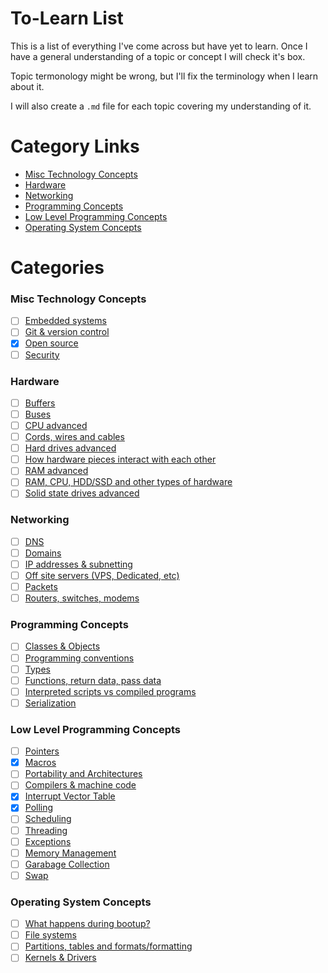 # To-Learn List

This is a list of everything I've come across but have
yet to learn. Once I have a general understanding of
a topic or concept I will check it's box.

Topic termonology might be wrong, but I'll fix the terminology when I learn about it.

I will also create a `.md` file for each topic covering my understanding of it.

# Category Links

* [Misc Technology Concepts](#misc-technology-concepts)
* [Hardware](#hardware)
* [Networking](#networking)
* [Programming Concepts](#programming-concepts)
* [Low Level Programming Concepts](#low-level-programming-concepts)
* [Operating System Concepts](#operating-system-concepts)


# Categories 

### Misc Technology Concepts

- [ ] [Embedded systems](papers/misc-technology-concepts/Embedded-Systems.md)
- [ ] [Git & version control](papers/misc-technology-concepts/Git-And-Version-Control.md)
- [x] [Open source](papers/misc-technology-concepts/Open-Source.md)
- [ ] [Security](papers/misc-technology-concepts/Security.md)

### Hardware

- [ ] [Buffers](papers/hardware/Buffers.md)
- [ ] [Buses](papers/hardware/Buses.md)
- [ ] [CPU advanced](papers/hardware/CPU.md)
- [ ] [Cords, wires and cables](papers/hardware/Cords-Wires-Cables.md)
- [ ] [Hard drives advanced](papers/hardware/Hard-Drives.md)
- [ ] [How hardware pieces interact with each other](papers/hardware/Hardware-Interaction.md)
- [ ] [RAM advanced](papers/hardware/RAM.md)
- [ ] [RAM, CPU, HDD/SSD and other types of hardware](papers/hardware/Types-Of-Hardware.md)
- [ ] [Solid state drives advanced](papers/hardware/Solid-State-Drives.md)

### Networking

- [ ] [DNS](papers/networking/DNS.md)
- [ ] [Domains](papers/networking/Domains.md)
- [ ] [IP addresses & subnetting](papers/networking/IP-Addresses-Subnetting.md)
- [ ] [Off site servers (VPS, Dedicated, etc)](papers/networking/Off-Site-Servers.md)
- [ ] [Packets](papers/networking/Packets.md)
- [ ] [Routers, switches, modems](papers/networking/Routers-Switches-Modems.md)

### Programming Concepts

- [ ] [Classes & Objects](papers/programming-concepts/Classes-Objects.md)
- [ ] [Programming conventions](papers/programming-concepts/Conventions.md)
- [ ] [Types](papers/programming-concepts/Types.md)
- [ ] [Functions, return data, pass data](papers/programming-concepts/Functions.md)
- [ ] [Interpreted scripts vs compiled programs](papers/programming-concepts/Interpreted-Compiled.md)
- [ ] [Serialization](papers/programming-concepts/Serialization.md)

### Low Level Programming Concepts

- [ ] [Pointers](papers/low-level-programming-concepts/Pointers.md)
- [x] [Macros](papers/low-level-programming-concepts/Macros.md)
- [ ] [Portability and Architectures](papers/low-level-programming-concepts/Portability-Architectures.md)
- [ ] [Compilers & machine code](papers/low-level-programming-concepts/Compilers-Machine-Code.md)
- [x] [Interrupt Vector Table](papers/low-level-programming-concepts/Interrupt-Vector-Table.md)
- [x] [Polling](papers/low-level-programming-concepts/Polling.md)
- [ ] [Scheduling](papers/low-level-programming-concepts/Scheduling.md)
- [ ] [Threading](papers/low-level-programming-concepts/Threading.md)
- [ ] [Exceptions](papers/low-level-programming-concepts/Exceptions.md)
- [ ] [Memory Management](papers/low-level-programming-concepts/Memory-Management.md)
- [ ] [Garabage Collection](papers/low-level-programming-concepts/Garabage-Collection.md)
- [ ] [Swap](papers/low-level-programming-concepts/Swap.md)

### Operating System Concepts

- [ ] [What happens during bootup?](papers/os-concepts/Boot.md)
- [ ] [File systems](papers/os-concepts/File-Systems.md)
- [ ] [Partitions, tables and formats/formatting](papers/os-concepts/Partitions.md)
- [ ] [Kernels & Drivers](papers/os-concepts/Kernels-Drivers.md)
